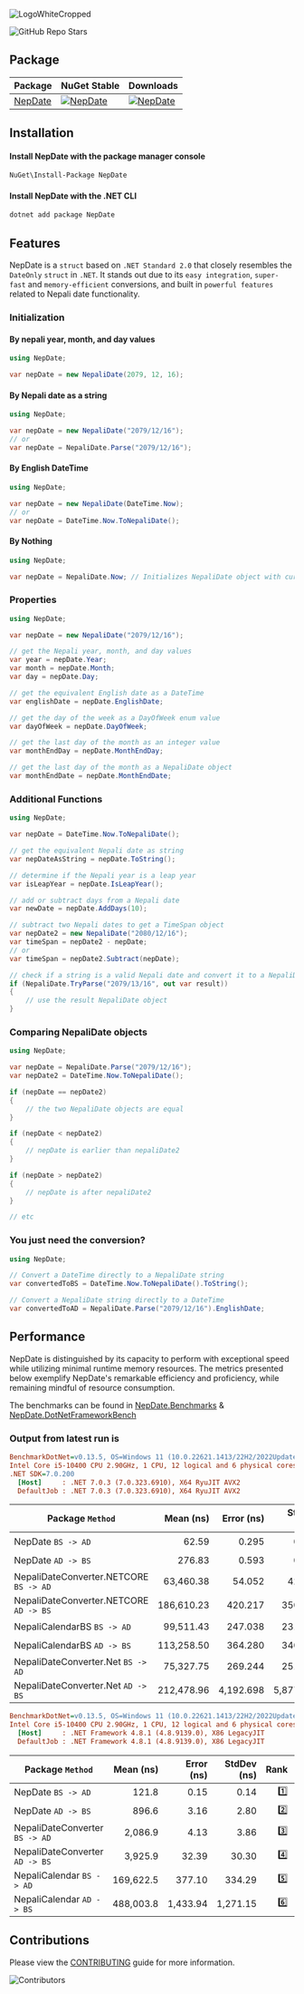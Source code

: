 ![LogoWhiteCropped](https://user-images.githubusercontent.com/37014558/231635618-bf6599e3-554e-4b02-93df-019e7b8aecc3.png)

![GitHub Repo Stars](https://img.shields.io/github/stars/TheCrossLegCoder/NepDate)

## Package

| Package                                            | NuGet Stable                                                                                      | Downloads                                                                                      |
| -------------------------------------------------- | ------------------------------------------------------------------------------------------------- | ---------------------------------------------------------------------------------------------- |
| [NepDate](https://www.nuget.org/packages/NepDate/) | [![NepDate](https://img.shields.io/nuget/v/NepDate.svg)](https://www.nuget.org/packages/NepDate/) | [![NepDate](https://img.shields.io/nuget/dt/NepDate)](https://www.nuget.org/packages/NepDate/) |

## Installation

#### Install NepDate with the package manager console

```bash
NuGet\Install-Package NepDate
```

#### Install NepDate with the .NET CLI

```bash
dotnet add package NepDate
```

## Features

NepDate is a `struct` based on `.NET Standard 2.0` that closely resembles the `DateOnly` `struct` in `.NET`. It stands out due to its `easy integration`, `super-fast` and `memory-efficient` conversions, and built in `powerful features` related to Nepali date functionality.

### Initialization

#### By nepali year, month, and day values

```csharp
using NepDate;

var nepDate = new NepaliDate(2079, 12, 16);
```

#### By Nepali date as a string

```csharp
using NepDate;

var nepDate = new NepaliDate("2079/12/16");
// or
var nepDate = NepaliDate.Parse("2079/12/16");
```

#### By English DateTime

```csharp
using NepDate;

var nepDate = new NepaliDate(DateTime.Now);
// or
var nepDate = DateTime.Now.ToNepaliDate();
```

#### By Nothing

```csharp
using NepDate;

var nepDate = NepaliDate.Now; // Initializes NepaliDate object with current Nepali date
```

### Properties

```csharp
using NepDate;

var nepDate = new NepaliDate("2079/12/16");

// get the Nepali year, month, and day values
var year = nepDate.Year;
var month = nepDate.Month;
var day = nepDate.Day;

// get the equivalent English date as a DateTime
var englishDate = nepDate.EnglishDate;

// get the day of the week as a DayOfWeek enum value
var dayOfWeek = nepDate.DayOfWeek;

// get the last day of the month as an integer value
var monthEndDay = nepDate.MonthEndDay;

// get the last day of the month as a NepaliDate object
var monthEndDate = nepDate.MonthEndDate;
```

### Additional Functions

```csharp
using NepDate;

var nepDate = DateTime.Now.ToNepaliDate();

// get the equivalent Nepali date as string
var nepDateAsString = nepDate.ToString();

// determine if the Nepali year is a leap year
var isLeapYear = nepDate.IsLeapYear();

// add or subtract days from a Nepali date
var newDate = nepDate.AddDays(10);

// subtract two Nepali dates to get a TimeSpan object
var nepDate2 = new NepaliDate("2080/12/16");
var timeSpan = nepDate2 - nepDate;
// or
var timeSpan = nepDate2.Subtract(nepDate);

// check if a string is a valid Nepali date and convert it to a NepaliDate object
if (NepaliDate.TryParse("2079/13/16", out var result))
{
    // use the result NepaliDate object
}
```

### Comparing NepaliDate objects

```csharp
using NepDate;

var nepDate = NepaliDate.Parse("2079/12/16");
var nepDate2 = DateTime.Now.ToNepaliDate();

if (nepDate == nepDate2)
{
    // the two NepaliDate objects are equal
}

if (nepDate < nepDate2)
{
    // nepDate is earlier than nepaliDate2
}

if (nepDate > nepDate2)
{
    // nepDate is after nepaliDate2
}

// etc
```

### You just need the conversion?

```csharp
using NepDate;

// Convert a DateTime directly to a NepaliDate string
var convertedToBS = DateTime.Now.ToNepaliDate().ToString();

// Convert a NepaliDate string directly to a DateTime
var convertedToAD = NepaliDate.Parse("2079/12/16").EnglishDate;
```

## Performance

NepDate is distinguished by its capacity to perform with exceptional speed while utilizing minimal runtime memory resources. The metrics presented below exemplify NepDate's remarkable efficiency and proficiency, while remaining mindful of resource consumption.

The benchmarks can be found in [NepDate.Benchmarks](https://github.com/TheCrossLegCoder/NepDate/tree/main/benchmarks/NepDate.Benchmarks) & [NepDate.DotNetFrameworkBench](https://github.com/TheCrossLegCoder/NepDate/tree/main/benchmarks/NepDate.DotNetFrameworkBench)

### Output from latest run is

```ini
BenchmarkDotNet=v0.13.5, OS=Windows 11 (10.0.22621.1413/22H2/2022Update/SunValley2)
Intel Core i5-10400 CPU 2.90GHz, 1 CPU, 12 logical and 6 physical cores
.NET SDK=7.0.200
  [Host]     : .NET 7.0.3 (7.0.323.6910), X64 RyuJIT AVX2
  DefaultJob : .NET 7.0.3 (7.0.323.6910), X64 RyuJIT AVX2
```

| Package `Method`                       |  Mean (ns) | Error (ns) | StdDev (ns) | Rank | Allocated (B) |
| -------------------------------------- | ---------: | ---------: | ----------: | ---: | ------------: |
| NepDate `BS -> AD`                     |      62.59 |      0.295 |       0.261 |   1️⃣ |             - |
| NepDate `AD -> BS`                     |     276.83 |      0.593 |       0.526 |   2️⃣ |           120 |
| NepaliDateConverter.NETCORE `BS -> AD` |  63,460.38 |     54.052 |      42.201 |   3️⃣ |         20176 |
| NepaliDateConverter.NETCORE `AD -> BS` | 186,610.23 |    420.217 |     350.901 |   7️⃣ |         20160 |
| NepaliCalendarBS `BS -> AD`            |  99,511.43 |    247.038 |     231.080 |   5️⃣ |        159328 |
| NepaliCalendarBS `AD -> BS`            | 113,258.50 |    364.280 |     340.748 |   6️⃣ |        158760 |
| NepaliDateConverter.Net `BS -> AD`     |  75,327.75 |    269.244 |     251.851 |   4️⃣ |         20176 |
| NepaliDateConverter.Net `AD -> BS`     | 212,478.96 |  4,192.698 |   5,877.576 |   8️⃣ |         20160 |

```ini
BenchmarkDotNet=v0.13.5, OS=Windows 11 (10.0.22621.1413/22H2/2022Update/SunValley2)
Intel Core i5-10400 CPU 2.90GHz, 1 CPU, 12 logical and 6 physical cores
  [Host]     : .NET Framework 4.8.1 (4.8.9139.0), X86 LegacyJIT
  DefaultJob : .NET Framework 4.8.1 (4.8.9139.0), X86 LegacyJIT
```

| Package `Method`               | Mean (ns) | Error (ns) | StdDev (ns) | Rank | Allocated (B) |
| ------------------------------ | --------: | ---------: | ----------: | ---: | ------------: |
| NepDate `BS -> AD`             |     121.8 |       0.15 |        0.14 |   1️⃣ |             - |
| NepDate `AD -> BS`             |     896.6 |       3.16 |        2.80 |   2️⃣ |           413 |
| NepaliDateConverter `BS -> AD` |   2,086.9 |       4.13 |        3.86 |   3️⃣ |          2948 |
| NepaliDateConverter `AD -> BS` |   3,925.9 |      32.39 |       30.30 |   4️⃣ |          3041 |
| NepaliCalendar `BS -> AD`      | 169,622.5 |     377.10 |      334.29 |   5️⃣ |           230 |
| NepaliCalendar `AD -> BS`      | 488,003.8 |   1,433.94 |    1,271.15 |   6️⃣ |           312 |

## Contributions

Please view the [CONTRIBUTING](https://github.com/TheCrossLegCoder/NepDate/blob/main/CONTRIBUTING.md) guide for more information.

![Contributors](https://contrib.rocks/image?repo=TheCrossLegCoder/NepDate&anon=1)
